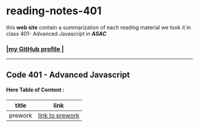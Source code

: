 # reading-notes-401
 this **web site**  contain a summarization of each reading material we took it in class 401- Advanced Javascript  in ***ASAC***

### |[my GitHub profile ](https://github.com/amani-bn)|

<hr>

## Code 401  - Advanced Javascript

#### Here Table of Content :

|title      |link |
|-----      |---------------------------------------------------------------     |
|prework      |[link to prework](https://amani-bn.github.io/reading-notes-401/prework)     |
